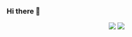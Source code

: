 ### Hi there 👋 

<!--
**dangnam739/dangnam739** is a ✨ _special_ ✨ repository because its `README.md` (this file) appears on your GitHub profile.

Here are some ideas to get you started:

- 🔭 I’m currently working on ...
- 🌱 I’m currently learning ...
- 👯 I’m looking to collaborate on ...
- 🤔 I’m looking for help with ...
- 💬 Ask me about ...
- 📫 How to reach me: ...
- 😄 Pronouns: ...
- ⚡ Fun fact: ...
-->
<p align="center">
  <img src ="https://github-readme-stats.vercel.app/api?username=dangnam739&show_icons=true&count_private=true&theme=default&hide_border=true&hide=issues&include_all_commits=true">
  <img src ="https://github-readme-stats.vercel.app/api/top-langs/?username=dangnam739&layout=compact&hide_border=true&langs_count=10&hide=jupyter%20notebook,tex,css,php">
</p>
